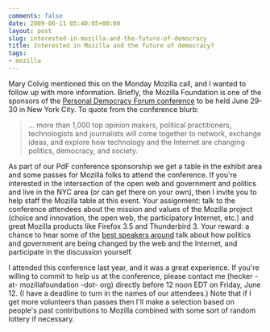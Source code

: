 ```yaml
---
comments: false
date: 2009-06-11 05:40:05+00:00
layout: post
slug: interested-in-mozilla-and-the-future-of-democracy
title: Interested in Mozilla and the future of democracy?
tags:
- mozilla
---
```


Mary Colvig mentioned this on the Monday Mozilla call, and I wanted to follow up with more information. Briefly, the Mozilla Foundation is one of the sponsors of the [Personal Democracy Forum conference](http://personaldemocracy.com/pdf-conference/personal-democracy-forum-conference) to be held June 29-30 in New York City. To quote from the conference blurb:


<blockquote>
... more than 1,000 top opinion makers, political practitioners, technologists and journalists will come together to network, exchange ideas, and explore how technology and the Internet are changing politics, democracy, and society.
</blockquote>


As part of our PdF conference sponsorship we get a table in the exhibit area and some passes for Mozilla folks to attend the conference. If you're interested in the intersection of the open web and government and politics and live in the NYC area (or can get there on your own), then I invite you to help staff the Mozilla table at this event. Your assignment: talk to the conference attendees about the mission and values of the Mozilla project (choice and innovation, the open web, the participatory Internet, etc.) and great Mozilla products like Firefox 3.5 and Thunderbird 3. Your reward: a chance to hear some of the [best speakers around](http://personaldemocracy.com/pdf-2009-speakers) talk about how politics and government are being changed by the web and the Internet, and participate in the discussion yourself.

I attended this conference last year, and it was a great experience. If you're willing to commit to help us at the conference, please contact me (hecker -at- mozillafoundation -dot- org) directly before 12 noon EDT on Friday, June 12. (I have a deadline to turn in the names of our attendees.) Note that if I get more volunteers than passes then I'll make a selection based on people's past contributions to Mozilla combined with some sort of random lottery if necessary.
